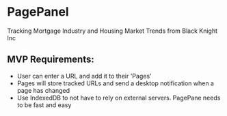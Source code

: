 # PagePanel
Tracking Mortgage Industry and Housing Market Trends from Black Knight Inc

## MVP Requirements:

* User can enter a URL and add it to their 'Pages'
* Pages will store tracked URLs and send a desktop notification when a page has changed
* Use IndexedDB to not have to rely on external servers. PagePane needs to be fast and easy
